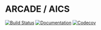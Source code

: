 # ARCADE / AICS

[![Build Status](https://github.com/jessicasyu/aics/workflows/build/badge.svg)](https://github.com/jessicasyu/aics/actions)
[![Documentation](https://github.com/jessicasyu/aics/workflows/documentation/badge.svg)](https://jessicasyu.github.io/aics/javadoc/overview-summary.html)
[![Codecov](https://img.shields.io/codecov/c/gh/jessicasyu/aics?token=adLfaBIDnn)](https://codecov.io/gh/jessicasyu/aics)